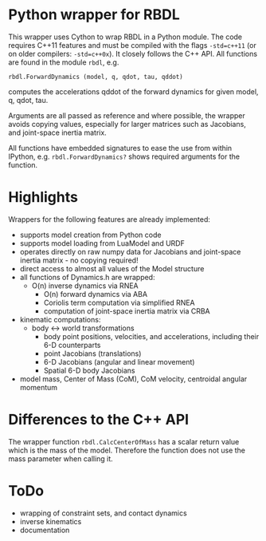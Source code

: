 # Python wrapper for RBDL

This wrapper uses Cython to wrap RBDL in a Python module. The code requires
C++11 features and must be compiled with the flags ```-std=c++11``` (or on
older compilers: ```-std=c++0x```). It closely follows the C++ API. All
functions are found in the module ```rbdl```, e.g.

    rbdl.ForwardDynamics (model, q, qdot, tau, qddot)

computes the accelerations qddot of the forward dynamics for given model,
q, qdot, tau.

Arguments are all passed as reference and where possible, the wrapper
avoids copying values, especially for larger matrices such as Jacobians,
and joint-space inertia matrix.

All functions have embedded signatures to ease the use from within IPython,
e.g. ```rbdl.ForwardDynamics?``` shows required arguments for the function.

# Highlights

Wrappers for the following features are already implemented:

* supports model creation from Python code
* supports model loading from LuaModel and URDF
* operates directly on raw numpy data for Jacobians and joint-space inertia
  matrix - no copying required!
* direct access to almost all values of the Model structure
* all functions of Dynamics.h are wrapped:
    - O(n) inverse dynamics via RNEA
        - O(n) forward dynamics via ABA
        - Coriolis term computation via simplified RNEA
        - computation of joint-space inertia matrix via CRBA
* kinematic computations:
    - body <-> world transformations
        - body point positions, velocities, and accelerations, including their
          6-D counterparts
        - point Jacobians (translations)
        - 6-D Jacobians (angular and linear movement)
        - Spatial 6-D body Jacobians
* model mass, Center of Mass (CoM), CoM velocity, centroidal angular momentum

# Differences to the C++ API

The wrapper function ```rbdl.CalcCenterOfMass``` has a scalar return value
which is the mass of the model. Therefore the function does not use the
mass parameter when calling it.

# ToDo

* wrapping of constraint sets, and contact dynamics
* inverse kinematics
* documentation
